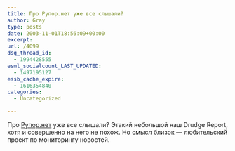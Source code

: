 ```yaml
---
title: Про Рупор.нет уже все слышали?
author: Gray
type: posts
date: 2003-11-01T18:56:09+00:00
excerpt:
url: /4099
dsq_thread_id:
  - 1994428555
esml_socialcount_LAST_UPDATED:
  - 1497195127
essb_cache_expire:
  - 1616354840
categories:
  - Uncategorized

---
```








Про <a href="http://rupor.net/" target="_blank">Рупор.нет</a> уже все слышали? Этакий небольшой наш Drudge Report, хотя и совершенно на него не похож. Но смысл близок &#8212; любительский проект по мониторингу новостей.